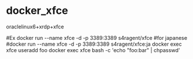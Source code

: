 # docker_xfce
oraclelinux6+xrdp+xfce

#Ex
docker run --name xfce -d -p 3389:3389 s4ragent/xfce
#for japanese
#docker run --name xfce -d -p 3389:3389 s4ragent/xfce:ja
docker exec xfce useradd foo
docker exec xfce bash -c 'echo "foo:bar" | chpasswd'
